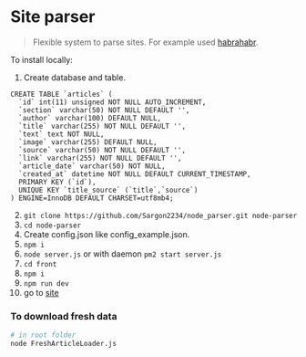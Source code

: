 # Site parser

> Flexible system to parse sites. For example used [habrahabr](https://habrahabr.ru).

To install locally:

1. Create database and table.
```mysql
CREATE TABLE `articles` (
  `id` int(11) unsigned NOT NULL AUTO_INCREMENT,
  `section` varchar(50) NOT NULL DEFAULT '',
  `author` varchar(100) DEFAULT NULL,
  `title` varchar(255) NOT NULL DEFAULT '',
  `text` text NOT NULL,
  `image` varchar(255) DEFAULT NULL,
  `source` varchar(50) NOT NULL DEFAULT '',
  `link` varchar(255) NOT NULL DEFAULT '',
  `article_date` varchar(50) NOT NULL,
  `created_at` datetime NOT NULL DEFAULT CURRENT_TIMESTAMP,
  PRIMARY KEY (`id`),
  UNIQUE KEY `title_source` (`title`,`source`)
) ENGINE=InnoDB DEFAULT CHARSET=utf8mb4;
```
2. `git clone https://github.com/Sargon2234/node_parser.git node-parser`
3. `cd node-parser`
4. Create config.json like config_example.json.
5. `npm i`
6. `node server.js` or with daemon `pm2 start server.js`
7. `cd front`
8. `npm i`
9. `npm run dev`
10. go to [site](http://localhost:8080)


### To download fresh data
```bash
# in root folder
node FreshArticleLoader.js
```

